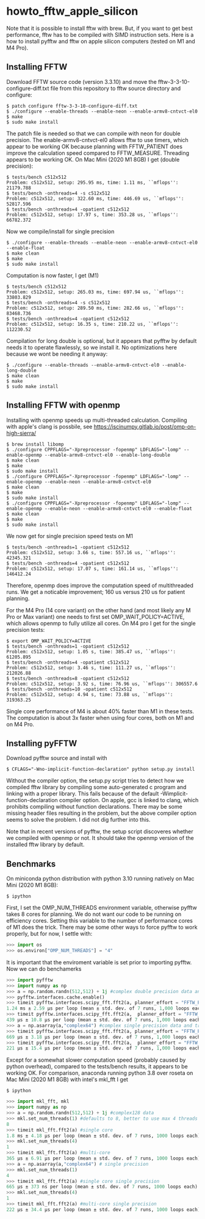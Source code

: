 # howto_fftw_apple_silicon

Note that it is possible to install fftw with brew. But, if you want to get best performance, fftw has to be compiled with SIMD instruction sets. 
Here is a how to install pyfftw and fftw on apple silicon computers (tested on M1 and M4 Pro).

## Installing FFTW 

Download FFTW source code (version 3.3.10) and move the fftw-3-3-10-configure-diff.txt file from this repository to fftw source directory and configure:

```console
$ patch configure fftw-3-3-10-configure-diff.txt
$ ./configure --enable-threads --enable-neon --enable-armv8-cntvct-el0
$ make
$ sudo make install
```

The patch file is needed so that we can compile with neon for double precision. The enable-armv8-cntvct-el0 allows fftw to use timers, which appear to be working OK because planning with FFTW_PATIENT does improve the calculation speed compared to FFTW_MEASURE. Threading appears to be working OK. On Mac Mini (2020 M1 8GB) I get (double precision):

```console
$ tests/bench c512x512
Problem: c512x512, setup: 295.95 ms, time: 1.11 ms, ``mflops'': 21179.788
$ tests/bench -onthreads=4 -s c512x512
Problem: c512x512, setup: 322.60 ms, time: 446.69 us, ``mflops'': 52817.596
$ tests/bench -onthreads=4 -opatient c512x512
Problem: c512x512, setup: 17.97 s, time: 353.28 us, ``mflops'': 66782.372
```

Now we compile/install for single precision

```console
$ ./configure --enable-threads --enable-neon --enable-armv8-cntvct-el0 --enable-float
$ make clean
$ make
$ sudo make install
```

Computation is now faster, I get (M1)

```console
$ tests/bench c512x512
Problem: c512x512, setup: 265.03 ms, time: 697.94 us, ``mflops'': 33803.829
$ tests/bench -onthreads=4 -s c512x512
Problem: c512x512, setup: 289.50 ms, time: 282.66 us, ``mflops'': 83468.736
$ tests/bench -onthreads=4 -opatient c512x512
Problem: c512x512, setup: 16.35 s, time: 210.22 us, ``mflops'': 112230.52
```

Compilation for long double is optional, but it appears that pyfftw by default needs it to operate flawlessly, so we install it. No optimizations here because we wont be needing it anyway:

```console
$ ./configure --enable-threads --enable-armv8-cntvct-el0 --enable-long-double
$ make clean
$ make
$ sudo make install
```

## Installing FFTW with openmp

Installing with openmp speeds up multi-threaded calculation. Compiling with apple's clang is possbile, see https://iscinumpy.gitlab.io/post/omp-on-high-sierra/ 

```console
$ brew install libomp
$ ./configure CPPFLAGS="-Xpreprocessor -fopenmp" LDFLAGS="-lomp" --enable-openmp --enable-armv8-cntvct-el0 --enable-long-double
$ make clean
$ make
$ sudo make install
$ ./configure CPPFLAGS="-Xpreprocessor -fopenmp" LDFLAGS="-lomp" --enable-openmp --enable-neon --enable-armv8-cntvct-el0 
$ make clean
$ make
$ sudo make install
$ ./configure CPPFLAGS="-Xpreprocessor -fopenmp" LDFLAGS="-lomp" --enable-openmp --enable-neon --enable-armv8-cntvct-el0 --enable-float
$ make clean
$ make
$ sudo make install
```

We now get for single precision speed tests on M1

```console
$ tests/bench -onthreads=1 -opatient c512x512
Problem: c512x512, setup: 3.66 s, time: 557.16 us, ``mflops'': 42345.321
$ tests/bench -onthreads=4 -opatient c512x512
Problem: c512x512, setup: 17.07 s, time: 161.14 us, ``mflops'': 146412.24
```
Therefore, openmp does improve the computation speed of multithreaded runs. We get a noticable improvement; 160 us versus 210 us for patient planning.

For the M4 Pro (14 core variant) on the other hand (and most likely any M Pro or Max variant) one needs to first set OMP_WAIT_POLICY=ACTIVE, which allows openmp to fully utilize all cores. On M4 pro I get for the single precision tests:

```console
$ export OMP_WAIT_POLICY=ACTIVE
$ tests/bench -onthreads=1 -opatient c512x512
Problem: c512x512, setup: 1.05 s, time: 385.47 us, ``mflops'': 61205.895
$ tests/bench -onthreads=4 -opatient c512x512
Problem: c512x512, setup: 3.46 s, time: 111.27 us, ``mflops'': 212026.88
$ tests/bench -onthreads=8 -opatient c512x512
Problem: c512x512, setup: 3.92 s, time: 76.96 us, ``mflops'': 306557.6
$ tests/bench -onthreads=10 -opatient c512x512
Problem: c512x512, setup: 4.94 s, time: 73.88 us, ``mflops'': 319363.25
```

Single core performance of M4 is about 40% faster than M1 in these tests. The computation is about 3x faster when using four cores, both on M1 and on M4 Pro.

## Installing pyFFTW

Download pyfftw source and install with

```console
$ CFLAGS="-Wno-implicit-function-declaration" python setup.py install
```

Without the compiler option, the setup.py script tries to detect how we compiled fftw library by compiling some auto-generated c program and linking with a proper library. This fails because of the default -Wimplicit-function-declaration compiler option. On apple, gcc is linked to clang, which prohibits compiling without function declarations. There may be some missing header files resulting in the problem, but the above compiler option seems to solve the problem. I did not dig further into this.

Note that in recent versions of pyfftw, the setup script discoveres whether we compiled with openmp or not. It should take the openmp version of the installed fftw library by default.

## Benchmarks

On miniconda python distribution with python 3.10 running natively on Mac Mini (2020 M1 8GB):

```console
$ ipython
```

First, I set the OMP_NUM_THREADS environment variable, otherwise pyfftw takes 8 cores for planning. We do not want our code to be running on
efficiency cores. Setting this variable to the number of performance cores of M1 does the trick. There may be some other ways to force pyfftw to 
work properly, but for now, I settle with:

```python
>>> import os
>>> os.environ["OMP_NUM_THREADS"] = "4"
```

It is important that the enviroment variable is set prior to importing pyfftw. Now we can do benchamerks

```python
>>> import pyfftw
>>> import numpy as np
>>> a = np.random.randn(512,512) + 1j #complex double precision data and transform
>>> pyfftw.interfaces.cache.enable()
>>> timeit pyfftw.interfaces.scipy_fft.fft2(a, planner_effort = "FFTW_PATIENT", workers = 1)
1.24 ms ± 2.59 µs per loop (mean ± std. dev. of 7 runs, 1,000 loops each)
>>> timeit pyfftw.interfaces.scipy_fft.fft2(a,  planner_effort = "FFTW_PATIENT", workers = 4)
439 µs ± 10.8 µs per loop (mean ± std. dev. of 7 runs, 1,000 loops each)
>>> a = np.asarray(a,"complex64") #complex single precision data and transform
>>> timeit pyfftw.interfaces.scipy_fft.fft2(a, planner_effort = "FFTW_PATIENT", workers = 1)
669 µs ± 3.18 µs per loop (mean ± std. dev. of 7 runs, 1,000 loops each)
>>> timeit pyfftw.interfaces.scipy_fft.fft2(a,  planner_effort = "FFTW_PATIENT", workers = 4)
221 µs ± 15.4 µs per loop (mean ± std. dev. of 7 runs, 1,000 loops each)
```

Except for a somewhat slower computation speed (probably caused by python overhead), compared to the tests/bench results, it appears to be working OK. For comparison, anaconda running python 3.8 over roseta on Mac Mini (2020 M1 8GB) with intel's mkl_fft I get

```console
$ ipython
```

```python
>>> import mkl_fft, mkl
>>> import numpy as np
>>> a = np.random.randn(512,512) + 1j #complex128 data
>>> mkl.set_num_threads(1) #defaults to 8, better to use max 4 threads because we only have 4 high performance threads.
8
>>> timeit mkl_fft.fft2(a) #single core
1.8 ms ± 4.18 µs per loop (mean ± std. dev. of 7 runs, 1000 loops each)
>>> mkl.set_num_threads(4)
1
>>> timeit mkl_fft.fft2(a) #multi-core
365 µs ± 6.91 µs per loop (mean ± std. dev. of 7 runs, 1000 loops each)
>>> a = np.asarray(a,"complex64") # single precision
>>> mkl.set_num_threads(1)
4
>>> timeit mkl_fft.fft2(a) #single core single precision
665 µs ± 373 ns per loop (mean ± std. dev. of 7 runs, 1000 loops each)
>>> mkl.set_num_threads(4)
1
>>> timeit mkl_fft.fft2(a) #multi-core single precision
222 µs ± 34.4 µs per loop (mean ± std. dev. of 7 runs, 1000 loops each)
```





